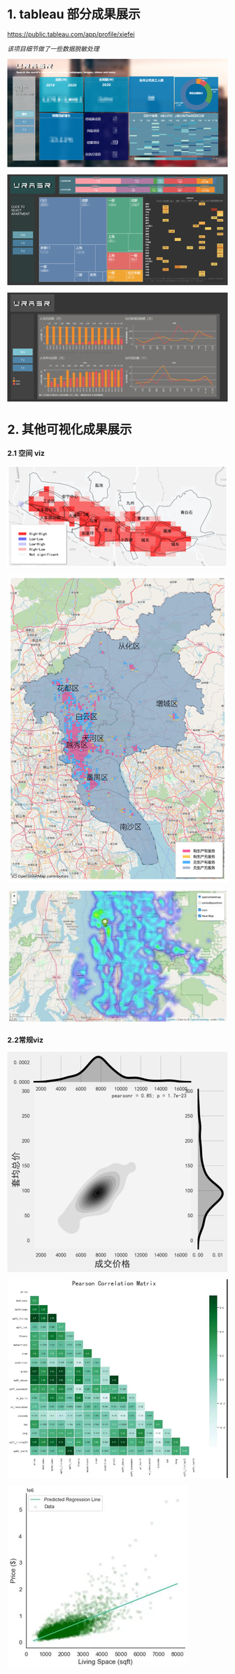# 1. tableau 部分成果展示
https://public.tableau.com/app/profile/xiefei

*该项目细节做了一些数据脱敏处理*

![sheet1](About_me\sheet1.jpg)

![sheet2](About_me\sheet2.jpg)

![sheet3](About_me\sheet3.jpg)

# 2. 其他可视化成果展示

### 2.1 空间 viz

![兰州莫兰](About_me\兰州_产业+_莫兰.png)

![广州综合评分](About_me\综合评分.png)

![美国某地房价分布地图](About_me\房价分布地图.jpg)

### 2.2常规viz

![银川-项目成交_join_plot](About_me\银川-项目成交2021(1)_join_plot.png)

![皮尔逊相关系数](About_me\皮尔逊相关系数.jpg)

![线性拟合](About_me\线性拟合.jpg)

